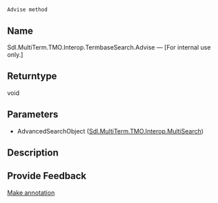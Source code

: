 

# 
    Advise method



## Name

Sdl.MultiTerm.TMO.Interop.TermbaseSearch.Advise —          [For internal use only.]



## Returntype

void



## Parameters

* AdvancedSearchObject ([Sdl.MultiTerm.TMO.Interop.MultiSearch](Sdl.MultiTerm.TMO.Interop.MultiSearch.html))




## Description





## Provide Feedback

[Make annotation](mailto:sdk-feedback@sdl.com&amp;subject=Reference%20for%20Sdl.MultiTerm.TMO.Interop.TermbaseSearch.Advise)

